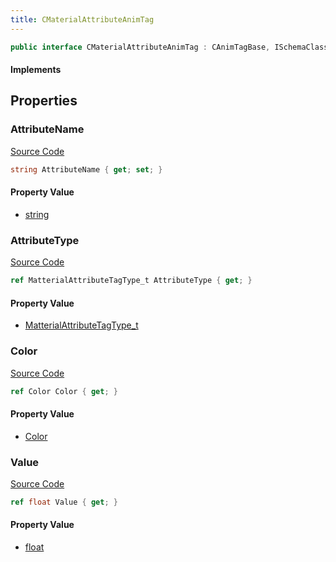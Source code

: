 ```yaml
---
title: CMaterialAttributeAnimTag
---
```


```csharp
public interface CMaterialAttributeAnimTag : CAnimTagBase, ISchemaClass<CAnimTagBase>, ISchemaClass<CMaterialAttributeAnimTag>, ISchemaField, ISchemaClass, INativeHandle
```

#### Implements

## Properties

### AttributeName

[Source Code](https://github.com/swiftly-solution/swiftlys2/blob/main/managed/src/SwiftlyS2.Generated/Schemas/Interfaces/CMaterialAttributeAnimTag.cs#L17)

```csharp
string AttributeName { get; set; }
```

#### Property Value

- [string](https://learn.microsoft.com/dotnet/api/system.string)

### AttributeType

[Source Code](https://github.com/swiftly-solution/swiftlys2/blob/main/managed/src/SwiftlyS2.Generated/Schemas/Interfaces/CMaterialAttributeAnimTag.cs#L19)

```csharp
ref MatterialAttributeTagType_t AttributeType { get; }
```

#### Property Value

- [MatterialAttributeTagType_t](/docs/api/shared/schemadefinitions/matterialattributetagtype_t)

### Color

[Source Code](https://github.com/swiftly-solution/swiftlys2/blob/main/managed/src/SwiftlyS2.Generated/Schemas/Interfaces/CMaterialAttributeAnimTag.cs#L23)

```csharp
ref Color Color { get; }
```

#### Property Value

- [Color](/docs/api/shared/natives/color)

### Value

[Source Code](https://github.com/swiftly-solution/swiftlys2/blob/main/managed/src/SwiftlyS2.Generated/Schemas/Interfaces/CMaterialAttributeAnimTag.cs#L21)

```csharp
ref float Value { get; }
```

#### Property Value

- [float](https://learn.microsoft.com/dotnet/api/system.single)

